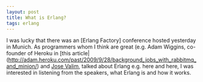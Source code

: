```yaml
---
layout: post
title: What is Erlang?
tags: erlang
---
```

I was lucky that there was an [Erlang Factory] conference hosted yesterday in Munich. As programmers whom I think are great (e.g. Adam Wiggins, co-founder of Heroku in [this article|(http://adam.heroku.com/past/2009/9/28/background_jobs_with_rabbitmq_and_minion/) and [Jose Valim](http://blog.plataformatec.com.br/2011/03/why-rubyists-should-try-elixir/), talked about Erlang e.g. here and here, I was interested in listening from the speakers, what Erlang is and how it works.


